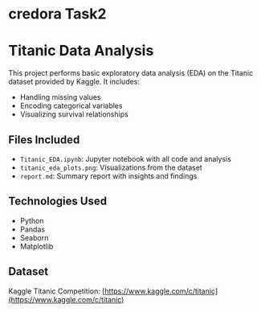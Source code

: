 # credora Task2


# Titanic Data Analysis

This project performs basic exploratory data analysis (EDA) on the Titanic dataset provided by Kaggle. It includes:
- Handling missing values
- Encoding categorical variables
- Visualizing survival relationships

## Files Included
- `Titanic_EDA.ipynb`: Jupyter notebook with all code and analysis
- `titanic_eda_plots.png`: Visualizations from the dataset
- `report.md`: Summary report with insights and findings

## Technologies Used
- Python
- Pandas
- Seaborn
- Matplotlib

## Dataset
Kaggle Titanic Competition: [https://www.kaggle.com/c/titanic](https://www.kaggle.com/c/titanic)
